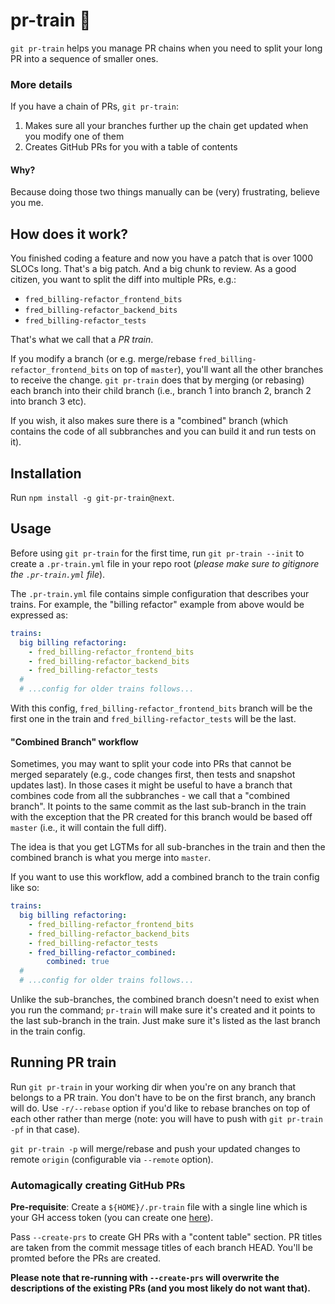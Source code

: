 # pr-train 🚃

`git pr-train` helps you manage PR chains when you need to split your long PR into a sequence of smaller ones.

### More details

If you have a chain of PRs, `git pr-train`:

1. Makes sure all your branches further up the chain get updated when you modify one of them
2. Creates GitHub PRs for you with a table of contents

#### Why?

Because doing those two things manually can be (very) frustrating, believe you me.

## How does it work?

You finished coding a feature and now you have a patch that is over 1000 SLOCs long. That's a big patch. And a big chunk to review. As a good citizen, you want to split the diff into multiple PRs, e.g.:

- `fred_billing-refactor_frontend_bits`
- `fred_billing-refactor_backend_bits`
- `fred_billing-refactor_tests`

That's what we call that a _PR train_.

If you modify a branch (or e.g. merge/rebase `fred_billing-refactor_frontend_bits` on top of `master`), you'll want all the other branches to receive the change. `git pr-train` does that by merging (or rebasing) each branch into their child branch (i.e., branch 1 into branch 2, branch 2 into branch 3 etc).

If you wish, it also makes sure there is a "combined" branch (which contains the code of all subbranches and you can build it and run tests on it).

## Installation

Run `npm install -g git-pr-train@next`.

## Usage

Before using `git pr-train` for the first time, run `git pr-train --init` to create a `.pr-train.yml` file in your repo root (_please make sure to gitignore the `.pr-train.yml` file_).

The `.pr-train.yml` file contains simple configuration that describes your trains. For example, the "billing refactor" example from above would be expressed as:

```yml
trains:
  big billing refactoring:
    - fred_billing-refactor_frontend_bits
    - fred_billing-refactor_backend_bits
    - fred_billing-refactor_tests
  #
  # ...config for older trains follows...
```

With this config, `fred_billing-refactor_frontend_bits` branch will be the first one in the train and `fred_billing-refactor_tests` will be the last.

#### "Combined Branch" workflow

Sometimes, you may want to split your code into PRs that cannot be merged separately (e.g., code changes first, then tests and snapshot updates last). In those cases it might be useful to have a branch that combines code from all the subbranches - we call that a "combined branch". It points to the same commit as the last sub-branch in the train with the exception that the PR created for this branch would be based off `master` (i.e., it will contain the full diff).

The idea is that you get LGTMs for all sub-branches in the train and then the combined branch is what you merge into `master`.

If you want to use this workflow, add a combined branch to the train config like so:

```yml
trains:
  big billing refactoring:
    - fred_billing-refactor_frontend_bits
    - fred_billing-refactor_backend_bits
    - fred_billing-refactor_tests
    - fred_billing-refactor_combined:
        combined: true
  #
  # ...config for older trains follows...
```

Unlike the sub-branches, the combined branch doesn't need to exist when you run the command; `pr-train` will make sure it's created and it points to the last sub-branch in the train. Just make sure it's listed as the last branch in the train config.

## Running PR train

Run `git pr-train` in your working dir when you're on any branch that belongs to a PR train. You don't have to be on the first branch, any branch will do. Use `-r/--rebase` option if you'd like to rebase branches on top of each other rather than merge (note: you will have to push with `git pr-train -pf` in that case).

`git pr-train -p` will merge/rebase and push your updated changes to remote `origin` (configurable via `--remote` option).

### Automagically creating GitHub PRs

**Pre-requisite**: Create a `${HOME}/.pr-train` file with a single line which is your GH access token (you can create one [here](https://github.com/settings/tokens)).

Pass `--create-prs` to create GH PRs with a "content table" section. PR titles are taken from the commit message titles of each branch HEAD. You'll be promted before the PRs are created.

**Please note that re-running with `--create-prs` will overwrite the descriptions of the existing PRs (and you most likely do not want that).**
